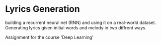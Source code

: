 # Lyrics Generation
building a recurrent neural net (RNN) and using it on a real-world dataset.
Generating lyrics given initial words and melody in two diffrent ways.

Assignment for the course 'Deep Learning'